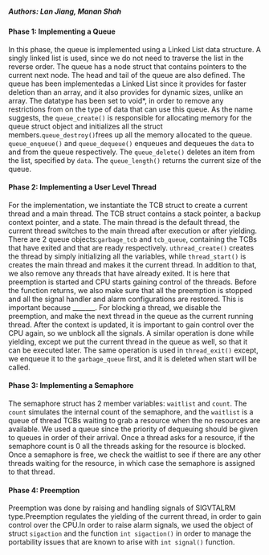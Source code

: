 ##### Authors: Lan Jiang, Manan Shah

#### Phase 1: Implementing a Queue

In this phase, the queue is implemented using a Linked List data structure. A 
singly linked list is used, since we do not need to traverse the list in the 
reverse order. The queue has a node struct that contains pointers to the current 
next node. The head and tail of the queue are also defined. The queue has been 
implementedas a Linked List since it provides for faster deletion than an array,
and it also provides for dynamic sizes, unlike an array. The datatype has been 
set to void*, in order to remove any restrictions from on the type of data that 
can use this queue. As the name suggests, the `queue_create()` is responsible 
for allocating memory for the queue struct object and
initializes all the struct members.`queue_destroy()`frees up all the memory 
allocated to the queue. `queue_enqueue()` and `queue_dequeue()` enqueues and 
dequeues the `data` to and from the queue respectively. The `queue_delete()` 
deletes an item from the list, specified by `data`. The `queue_length()` returns 
the current size of the queue.

#### Phase 2: Implementing a User Level Thread

For the implementation, we instantiate the TCB struct to create a current thread 
and a main thread. The TCB struct contains a stack pointer, a backup context 
pointer, and a state. The main thread is the default thread, the current thread
switches to the main thread after execution or after yielding. There are 2 queue
objects:`garbage_tcb` and `tcb_queue`, containing the TCBs that have exited and 
that are ready respectively. `uthread_create()` creates the thread by simply 
initializing all the variables, while `thread_start()` is creates the main 
thread and makes it the current thread. In addition to that, we also remove any 
threads that have already exited. It is here that preemption is started and CPU 
starts gaining control of the threads. Before the function returns, we also make 
sure that all the preemption is stopped and all the signal handler and alarm 
configurations are restored. This is important because _______. For blocking a 
thread, we disable the preemption, and make the next thread in the queue as the 
current running thread. After the context is updated, it is important to gain 
control over the CPU again, so we unblock all the signals. A similar operation 
is done while yielding, except we put the current thread in the queue as well, 
so that it can be executed later. The same operation is used in `thread_exit()`
except, we enqueue it to the `garbage_queue` first, and it is deleted when start
will be called.

#### Phase 3: Implementing a Semaphore

The semaphore struct has 2 member variables: `waitlist` and `count`. The `count` 
simulates the internal count of the semaphore, and the `waitlist` is a queue of 
thread TCBs waiting to grab a resource when the no resources are available. We 
used a queue since the priority of dequeuing should be given to queues in order 
of their arrival. Once a thread asks for a resource, if the semaphore count is 0
all the threads asking for the resource is blocked. Once a semaphore is free,
we check the waitlist to see if there are any other threads waiting for the 
resource, in which case the semaphore is assigned to that thread.

#### Phase 4: Preemption

Preemption was done by raising and handling signals of SIGVTALRM type.Preemption
regulates the yielding of the current thread, in order to gain control over the 
CPU.In order to raise alarm signals, we used the object of struct `sigaction` 
and the function `int sigaction()` in order to manage the portability issues 
that are known to arise with `int signal()` function. 

